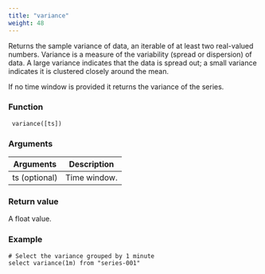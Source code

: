 ```yaml
---
title: "variance"
weight: 48
---
```


Returns the sample variance of data, an iterable of at least two real-valued numbers. Variance is a measure of the variability (spread or dispersion) of data. A large variance indicates that the data is spread out; a small variance indicates it is clustered closely around the mean.

If no time window is provided it returns the variance of the series.

### Function

     variance([ts])

### Arguments

 Arguments   | Description
 ----------- | -----------
ts (optional) | Time window.

### Return value

A float value.

### Example

    # Select the variance grouped by 1 minute
    select variance(1m) from "series-001"
